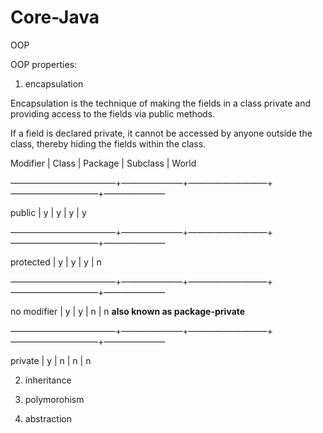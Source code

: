 # Core-Java

OOP

OOP properties: 

1. encapsulation

Encapsulation is the technique of making the fields in a class private and providing access to the fields via public methods. 

If a field is declared private, it cannot be accessed by anyone outside the class, thereby hiding the fields within the class.

Modifier    | Class | Package | Subclass | World

————————————+———————+—————————+——————————+———————

public      |  y    |    y    |    y     |   y

————————————+———————+—————————+——————————+———————

protected   |  y    |    y    |    y     |   n

————————————+———————+—————————+——————————+———————

no modifier |  y    |    y    |    n     |   n    **also known as package-private**

————————————+———————+—————————+——————————+———————

private     |  y    |    n    |    n     |   n



2. inheritance

3. polymorohism

4. abstraction 


